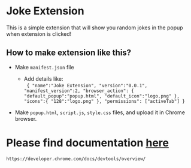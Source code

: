 # Joke Extension

This is a simple extension that will show you random jokes in the popup when extension is clicked!


## How to make extension like this?

* Make `manifest.json` file
  * Add details like: <br>
    ` {
          "name":"Joke Extension",
          "version":"0.0.1",
          "manifest_version":2,
          "browser_action": {
              "default_popup":"popup.html",
              "default_icon":"logo.png"
          },
          "icons":{
              "128":"logo.png"
          },
          "permissions": ["activeTab"]
      }`
      
      
* Make `popup.html`, `script.js`, `style.css` files, and upload it in Chrome browser. 


# Please find documentation [here](https://developer.chrome.com/docs/devtools/overview/)
`https://developer.chrome.com/docs/devtools/overview/`
